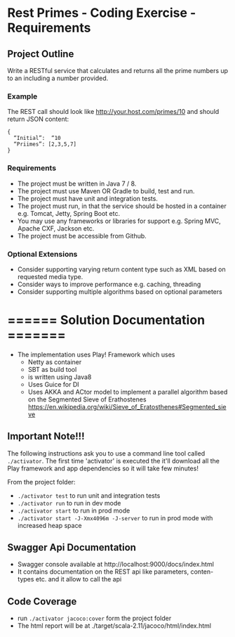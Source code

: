 # Rest Primes - Coding Exercise  - Requirements
## Project Outline
Write a RESTful service that calculates and returns all the prime numbers up to an including a number provided.
### Example
The REST call should look like http://your.host.com/primes/10 and should return JSON content:
```
{
  “Initial”:  “10
  “Priimes”: [2,3,5,7]
}
```
### Requirements
- The project must be written in Java 7 / 8.
- The project must use Maven OR Gradle to build, test and run.
- The project must have unit and integration tests.
- The project must run, in that the service should be hosted in a container e.g. Tomcat, Jetty, Spring Boot etc.
- You may use any frameworks or libraries for support e.g. Spring MVC, Apache CXF, Jackson etc.
- The project must be accessible from Github.

### Optional Extensions
- Consider supporting varying return content type such as XML based on requested media type.
- Consider ways to improve performance e.g. caching, threading
- Consider supporting multiple algorithms based on optional parameters


# ====== Solution Documentation =======
- The implementation uses Play! Framework which uses
    - Netty as container
    - SBT as build tool
    - is written using Java8
    - Uses Guice for DI
    - Uses AKKA and ACtor model to implement a parallel algorithm based on the Segmented Sieve of Erathostenes https://en.wikipedia.org/wiki/Sieve_of_Eratosthenes#Segmented_sieve

## Important Note!!!
The following instructions ask you to use a command line tool called `./activator`.
The first time 'activator' is executed the it'll download all the Play framework and app dependencies so it will take few minutes!

From the project folder:
- `./activator test` to run unit and integration tests
- `./activator run` to run in dev mode
- `./activator start` to run in prod mode
- `./activator start -J-Xmx4096m -J-server` to run in prod mode with increased heap space

## Swagger Api Documentation
- Swagger console available at http://localhost:9000/docs/index.html
- It contains documentation on the REST api like parameters, conten-types etc. and it allow to call the api

## Code Coverage
- run `./activator jacoco:cover` form the project folder
- The html report will be at ./target/scala-2.11/jacoco/html/index.html
